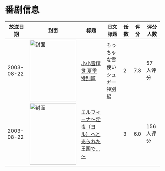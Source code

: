 # 番剧信息

|放送日期|封面|标题|日文标题|话数|评分|评分人数|
|---|---|---|---|---|---|---|
|2003-08-22|<img src="https://lain.bgm.tv/pic/cover/c/e3/ca/2415_i24Qh.jpg" alt="封面" style="width:150px;height:200px;object-fit:cover;">|[小小雪精灵 夏季特别篇](https://bangumi.tv/subject/2415)|ちっちゃな雪使いシュガー 特別編|2|7.3|57人评分|
|2003-08-22|<img src="https://bangumi.tv/img/no_icon_subject.png" alt="封面" style="width:150px;height:200px;object-fit:cover;">|[エルフィーナ～淫夜（ヨル）へと売られた王国で…～](https://bangumi.tv/subject/92913)||3|6.0|156人评分|
